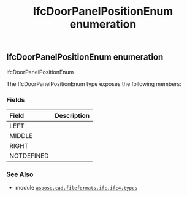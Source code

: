 ﻿---
title: IfcDoorPanelPositionEnum enumeration
second_title: Aspose.CAD for Python via .NET API References
description: 
type: docs
weight: 2540
url: /python-net/aspose.cad.fileformats.ifc.ifc4.types/ifcdoorpanelpositionenum/
is_root: false
---

## IfcDoorPanelPositionEnum enumeration

IfcDoorPanelPositionEnum



The IfcDoorPanelPositionEnum type exposes the following members:

### Fields
| Field | Description |
| :- | :- |
| LEFT |  |
| MIDDLE |  |
| RIGHT |  |
| NOTDEFINED |  |



### See Also
* module [`aspose.cad.fileformats.ifc.ifc4.types`](..)
